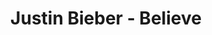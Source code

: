 ---
title: Justin Bieber - Believe
number: 6
description: Your intrepid hosts are put through a crucible, underwhich only Beliebers emerge. Will they live?
link-mp3: http://feeds.soundcloud.com/stream/137904367-radio4scotland-hmm-interesting-choice-ep-6.mp3
duration: "00:31:29"
byte-length: 75589589
pub-date: Tue, 04 Mar 2014 18:28:25 GMT
soundcloud-id: 137904367
---